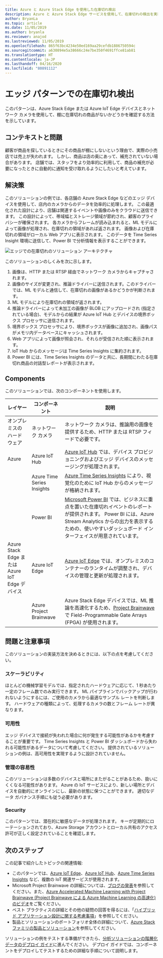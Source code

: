 ```yaml
---
title: Azure と Azure Stack Edge を使用した在庫切れ検出
description: Azure と Azure Stack Edge サービスを使用して、在庫切れの検出を実装する方法について説明します。
author: BryanLa
ms.topic: article
ms.date: 11/05/2019
ms.author: bryanla
ms.reviewer: anajod
ms.lastreviewed: 11/05/2019
ms.openlocfilehash: 865f63bc4234e50ed169aa29cefdb1886750594c
ms.sourcegitcommit: a630894e5a38666c24e7be350f4691ffce81ab81
ms.translationtype: HT
ms.contentlocale: ja-JP
ms.lasthandoff: 04/16/2020
ms.locfileid: "80891112"
---
```

# <a name="out-of-stock-detection-at-the-edge-pattern"></a>エッジ パターンでの在庫切れ検出

このパターンは、Azure Stack Edge または Azure IoT Edge デバイスとネットワーク カメラを使用して、棚に在庫切れの商品がないかどうかを確認する方法を示しています。

## <a name="context-and-problem"></a>コンテキストと問題

顧客が商品を探しているときにその商品が棚にしないという理由で、実際の小売店では売上が失われます。 しかし、商品は店の奥にあって、補充されていない場合があります。 店舗では、スタッフをより効率的に利用して、商品の補充が必要になったときに自動的に通知を受け取れるようにしたいと考えています。

## <a name="solution"></a>解決策

このソリューションの例では、各店舗の Azure Stack Edge などのエッジ デバイスを使用して、店内のカメラからのデータを効率的に処理します。 この最適化された設計により、店舗は関連するイベントや画像のみをクラウドに送信できます。 この設計によって、帯域幅とストレージ領域が節約され、顧客のプライバシーが確保されます。 各カメラからフレームが読み込まれると、ML モデルによって画像が処理され、在庫切れの領域があれば返されます。 画像および在庫切れの領域がローカル Web アプリに表示されます。 このデータを Time Series Insight 環境に送信して、Power BI で分析情報を表示することができます。

![エッジでの在庫切れのソリューション アーキテクチャ](media/pattern-out-of-stock-at-edge/solution-architecture.png)

このソリューションのしくみを次に示します。

1. 画像は、HTTP または RTSP 経由でネットワーク カメラからキャプチャされます。
2. 画像のサイズが変更され、推論ドライバーに送信されます。このドライバーでは、ML モデルと通信して、在庫切れの画像があるかどうかが判断されます。
3. ML モデルにより在庫切れの領域が返されます。
4. 推論ドライバーによって未加工の画像が BLOB にアップロードされ (指定されている場合)、モデルからの結果が Azure IoT Hub とデバイスの境界ボックス プロセッサに送信されます。
5. 境界ボックス プロセッサにより、境界ボックスが画像に追加され、画像パスがメモリ内データベースにキャッシュされます。
6. Web アプリによって画像が照会され、それらが受信された順に表示されます。
7. IoT Hub からのメッセージは Time Series Insights に集約されます。
8. Power BI には、Time Series Insights のデータと共に、長期間にわたる在庫切れ商品の対話型レポートが表示されます。


## <a name="components"></a>Components

このソリューションでは、次のコンポーネントを使用します。

| レイヤー | コンポーネント | 説明 |
|----------|-----------|-------------|
| オンプレミスのハードウェア | ネットワーク カメラ | ネットワーク カメラは、推論用の画像を提供するため、HTTP または RTSP フィードで必要です。 |
| Azure | Azure IoT Hub | [Azure IoT Hub](/azure/iot-hub/) では、デバイス プロビジョニングおよびエッジ デバイスのメッセージングが処理されます。 |
|  | Azure Time Series Insights | [Azure Time Series Insights](/azure/time-series-insights/) により、視覚化のために IoT Hub からのメッセージが格納されます。 |
|  | Power BI | [Microsoft Power BI](https://powerbi.microsoft.com/) では、ビジネスに重点を置いた在庫切れイベントのレポートが提供されます。 Power BI には、Azure Stream Analytics からの出力を表示するための、使いやすいダッシュボード インターフェイスが用意されています。 |
| Azure Stack Edge または<br>Azure IoT Edge デバイス | Azure IoT Edge | [Azure IoT Edge](/azure/iot-edge/) では、オンプレミスのコンテナーのランタイムが調整され、デバイスの管理と更新が処理されます。|
| | Azure Project Brainwave | Azure Stack Edge デバイスでは、ML 推論を高速化するため、[Project Brainwave](https://blogs.microsoft.com/ai/build-2018-project-brainwave/) で Field-Programmable Gate Arrays (FPGA) が使用されます。|

## <a name="issues-and-considerations"></a>問題と注意事項

このソリューションの実装方法を決めるときには、以下の点を考慮してください。

### <a name="scalability"></a>スケーラビリティ

ほとんどの機械学習モデルでは、指定されたハードウェアに応じて、1 秒あたり一定のフレーム数でのみ実行できます。 ML パイプラインでバックアップが行われないようにするには、ご使用のカメラから最適なサンプル レートを判断します。 ハードウェアの種類によって、処理するカメラの数とフレーム レートが異なります。

### <a name="availability"></a>可用性

エッジ デバイスで接続が失われた場合に何が発生する可能性があるかを考慮することが重要です。 Time Series Insights と Power BI ダッシュボードから失われる可能性があるデータについて考慮してください。 提供されているソリューションの例は、高可用性を実現するように設計されていません。

### <a name="manageability"></a>管理の容易性

このソリューションは多数のデバイスと場所にまたがることがあるため、扱いにくくなる可能性があります。 Azure の IoT サービスにより、新しい場所とデバイスを自動的にオンラインにし、最新の状態に保つことができます。 適切なデータ ガバナンス手順にも従う必要があります。

### <a name="security"></a>Security

このパターンでは、潜在的に敏感なデータが処理されます。 キーが定期的にローテーションされており、Azure Storage アカウントとローカル共有のアクセス許可が正しく設定されていることを確認します。

## <a name="next-steps"></a>次のステップ

この記事で紹介したトピックの関連情報:
- このパターンでは、[Azure IoT Edge](/azure/iot-edge/)、[Azure IoT Hub](/azure/iot-hub/)、[Azure Time Series Insights](/azure/time-series-insights/) など、複数の IoT 関連サービスが使用されます。
- Microsoft Project Brainwave の詳細については、[ブログの発表](https://blogs.microsoft.com/ai/build-2018-project-brainwave/)を参照してください。また、[Azure Accelerated Machine Learning with Project Brainwave (Project Brainwave による Azure Machine Learning の高速化) のビデオ](https://www.youtube.com/watch?v=DJfMobMjCX0)をご覧ください。
- ベスト プラクティスの詳細とその他の疑問の回答を得るには、「[ハイブリッド アプリケーション設計に関する考慮事項](overview-app-design-considerations.md)」を参照してください。
- 製品とソリューションのポートフォリオ全体の詳細について、[Azure Stack ファミリの製品とソリューション](/azure-stack)を参照してください。

ソリューションの例をテストする準備ができたら、[分析ソリューションの階層化データのデプロイ ガイド](https://aka.ms/edgeinferencingdeploy)に進んでください。 デプロイ ガイドでは、コンポーネントをデプロイしてテストするための詳細な手順について説明します。
